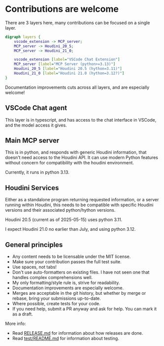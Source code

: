# Contributions are welcome

There are 3 layers here, many contributions can be focused on a single layer.

```dot
digraph layers {
    vscode_extension -> MCP_server;
    MCP_server -> Houdini_20_5;
    MCP_server -> Houdini_21_0;

    vscode_extension [label="VSCode Chat Extension"]
    MCP_server [label="MCP Server (python>=3.13)"]
    Houdini_20_5 [label="Houdini 20.5 (hython=3.11)"]
    Houdini_21_0 [label="Houdini 21.0 (hython=3.12?)"]
}
```

Documentation improvements cuts across all layers, and are especially welcome!

## VSCode Chat agent

This layer is in typescript, and has access to the chat interface in VSCode, and the model access it gives.

## Main MCP server

This is in python, and responds with generic Houdini information, that doesn't need access to the Houdini API. It can use modern Python features without concern for compatibility with the houdini environment.

Currently, it runs in python 3.13.

## Houdini Services

Either as a standalone program returning requested information, or a server running within Houdini, this needs to be compatible with specific Houdini versions and their associated python/hython versions.

Houdini 20.5 (current as of 2025-05-15) uses python 3.11.

I expect Houdini 21.0 no earlier than July, and using python 3.12.

## General principles

- Any content needs to be licensable under the MIT license.
- Make sure your contribution passes the full test suite.
- Use spaces, not tabs!
- Don't use auto-formatters on existing files. I have not seen
  one that handles complex comprehensions well.
- My only formatting/style rule is, strive for readability.
- Documentation improvements are especially welcome.
- Merges are acceptable in the git history, but whether by merge
  or rebase, bring your submissions up-to-date.
- Where possible, create tests for your code.
- If you need help, submit a PR anyway and ask for help. You can
  mark it as a draft.

More info:

- Read [RELEASE.md](RELEASE.md) for information about how releases are done.
- Read [test/README.md](test/README.md) for information about testing.
